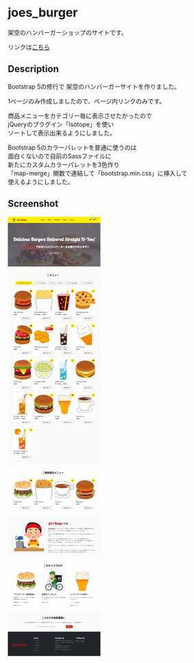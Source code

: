# joes_burger
架空のハンバーガーショップのサイトです。

リンクは[こちら](https://yn-it.com/joes_burger/index.html)


## Description
Bootstrap 5の修行で
架空のハンバーガーサイトを作りました。

1ページのみ作成しましたので、ページ内リンクのみです。

商品メニューをカテゴリー毎に表示させたかったので  
jQueryのプラグイン「Isotope」を使い  
ソートして表示出来るようにしました。

Bootstrap 5のカラーパレットを普通に使うのは  
面白くないので自前のSassファイルに  
新たにカスタムカラーパレットを3色作り  
「map-merge」関数で連結して「bootstrap.min.css」に挿入して  
使えるようにしました。  


## Screenshot
![Joe's Burger](https://github.com/yn-it/joes_burger/blob/main/screenshot_1.png "Joe's Burger")